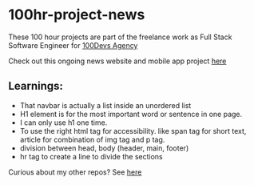 # 100hr-project-news

These 100 hour projects are part of the freelance work as Full Stack Software Engineer for [100Devs Agency](https://www.linkedin.com/company/100devs/)

Check out this ongoing news website and mobile app project [here](https://agcdtmr.github.io/100hr-project-news/)

## Learnings:
- That navbar is actually a list inside an unordered list
- H1 element is for the most important word or sentence in one page.
- I can only use h1 one time.
- To use the right html tag for accessibility. like span tag for short text, article for combination of img tag and p tag.
- division between head, body (header, main, footer)
- hr tag to create a line to divide the sections

Curious about my other repos? See [here](https://github.com/agcdtmr?tab=repositories)
